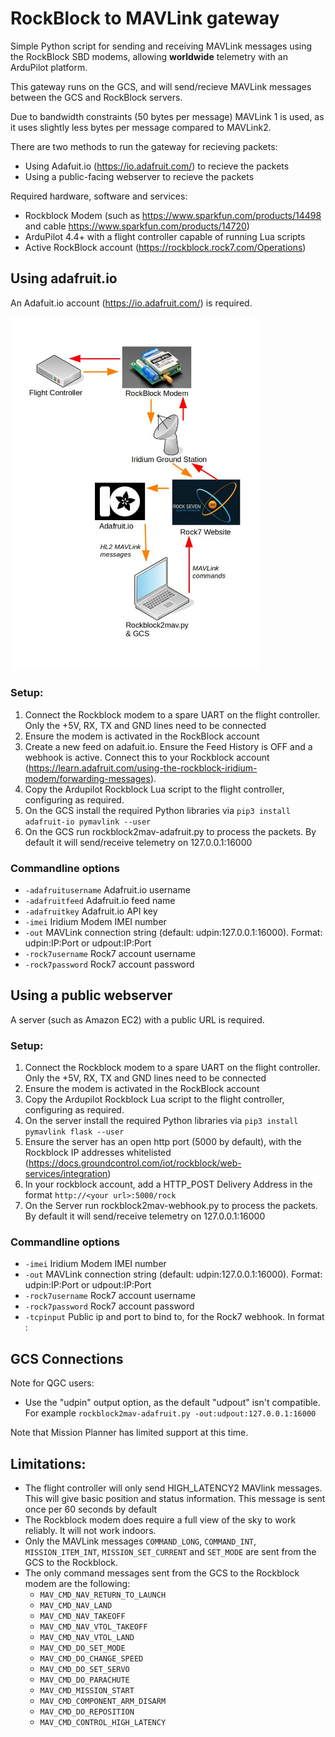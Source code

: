 # RockBlock to MAVLink gateway

Simple Python script for sending and receiving MAVLink messages using the RockBlock SBD modems, allowing **worldwide** telemetry with an ArduPilot platform.

This gateway runs on the GCS, and will send/recieve MAVLink messages between the GCS and RockBlock servers.

Due to bandwidth constraints (50 bytes per message) MAVLink 1 is used, as it uses slightly less bytes per message
compared to MAVLink2.

There are two methods to run the gateway for recieving packets:
- Using Adafuit.io (https://io.adafruit.com/) to recieve the packets
- Using a public-facing webserver to recieve the packets

Required hardware, software and services:
- Rockblock Modem (such as https://www.sparkfun.com/products/14498 and cable https://www.sparkfun.com/products/14720)
- ArduPilot 4.4+ with a flight controller capable of running Lua scripts
- Active RockBlock account (https://rockblock.rock7.com/Operations)

## Using adafruit.io
An Adafuit.io account (https://io.adafruit.com/) is required.

<img src="https://raw.githubusercontent.com/stephendade/rockblock2mav/main/diagram.jpg" width="400">

### Setup:
1. Connect the Rockblock modem to a spare UART on the flight controller. Only the +5V, RX, TX and GND lines need to be connected
2. Ensure the modem is activated in the RockBlock account
3. Create a new feed on adafuit.io. Ensure the Feed History is OFF and a webhook is active. Connect this to your Rockblock account (https://learn.adafruit.com/using-the-rockblock-iridium-modem/forwarding-messages).
4. Copy the Ardupilot Rockblock Lua script to the flight controller, configuring as required.
5. On the GCS install the required Python libraries via ``pip3 install adafruit-io pymavlink --user``
6. On the GCS run rockblock2mav-adafruit.py to process the packets. By default it will send/receive telemetry on 127.0.0.1:16000

### Commandline options
- ``-adafruitusername``       Adafruit.io username
- ``-adafruitfeed``           Adafruit.io feed name
- ``-adafruitkey``            Adafruit.io API key
- ``-imei``                   Iridium Modem IMEI number
- ``-out``                    MAVLink connection string (default: udpin:127.0.0.1:16000). Format: udpin:IP:Port or udpout:IP:Port
- ``-rock7username``          Rock7 account username
- ``-rock7password``          Rock7 account password

## Using a public webserver
A server (such as Amazon EC2) with a public URL is required.

### Setup:
1. Connect the Rockblock modem to a spare UART on the flight controller. Only the +5V, RX, TX and GND lines need to be connected
2. Ensure the modem is activated in the RockBlock account
3. Copy the Ardupilot Rockblock Lua script to the flight controller, configuring as required.
4. On the server install the required Python libraries via ``pip3 install pymavlink flask --user``
5. Ensure the server has an open http port (5000 by default), with the Rockblock IP addresses whitelisted (https://docs.groundcontrol.com/iot/rockblock/web-services/integration)
6. In your rockblock account, add a HTTP_POST Delivery Address in the format ``http://<your url>:5000/rock``
7. On the Server run rockblock2mav-webhook.py to process the packets. By default it will send/receive telemetry on 127.0.0.1:16000

### Commandline options
- ``-imei``              Iridium Modem IMEI number
- ``-out``               MAVLink connection string (default: udpin:127.0.0.1:16000). Format: udpin:IP:Port or udpout:IP:Port
- ``-rock7username``     Rock7 account username
- ``-rock7password``     Rock7 account password
- ``-tcpinput``          Public ip and port to bind to, for the Rock7 webhook. In format <IP>:<port>

## GCS Connections

Note for QGC users:
- Use the "udpin" output option, as the default "udpout" isn't compatible. For example ``rockblock2mav-adafruit.py -out:udpout:127.0.0.1:16000``

Note that Mission Planner has limited support at this time.

## Limitations:
- The flight controller will only send HIGH_LATENCY2 MAVlink messages. This will give basic position and status information. This message
is sent once per 60 seconds by default
- The Rockblock modem does require a full view of the sky to work reliably. It will not work indoors.
- Only the MAVLink messages ``COMMAND_LONG``, ``COMMAND_INT``, ``MISSION_ITEM_INT``, ``MISSION_SET_CURRENT`` and ``SET_MODE`` are sent from the GCS to the Rockblock.
- The only command messages sent from the GCS to the Rockblock modem are the following:
  - ``MAV_CMD_NAV_RETURN_TO_LAUNCH``
  - ``MAV_CMD_NAV_LAND``
  - ``MAV_CMD_NAV_TAKEOFF``
  - ``MAV_CMD_NAV_VTOL_TAKEOFF``
  - ``MAV_CMD_NAV_VTOL_LAND``
  - ``MAV_CMD_DO_SET_MODE``
  - ``MAV_CMD_DO_CHANGE_SPEED``
  - ``MAV_CMD_DO_SET_SERVO``
  - ``MAV_CMD_DO_PARACHUTE``
  - ``MAV_CMD_MISSION_START``
  - ``MAV_CMD_COMPONENT_ARM_DISARM``
  - ``MAV_CMD_DO_REPOSITION``
  - ``MAV_CMD_CONTROL_HIGH_LATENCY``
  


